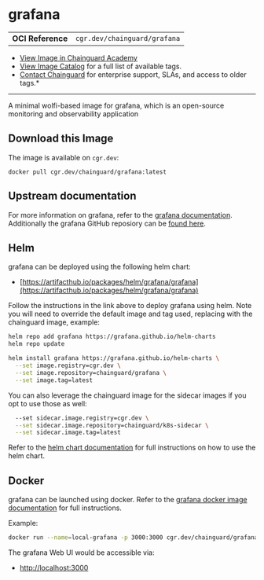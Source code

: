 <!--monopod:start-->
# grafana
| | |
| - | - |
| **OCI Reference** | `cgr.dev/chainguard/grafana` |


* [View Image in Chainguard Academy](https://edu.chainguard.dev/chainguard/chainguard-images/reference/grafana/overview/)
* [View Image Catalog](https://console.enforce.dev/images/catalog) for a full list of available tags.
* [Contact Chainguard](https://www.chainguard.dev/chainguard-images) for enterprise support, SLAs, and access to older tags.*

---
<!--monopod:end-->

<!--overview:start-->
A minimal wolfi-based image for grafana, which is an open-source monitoring and observability application
<!--overview:end-->

<!--getting:start-->
## Download this Image
The image is available on `cgr.dev`:

```
docker pull cgr.dev/chainguard/grafana:latest
```
<!--getting:end-->

<!--body:start-->
## Upstream documentation
For more information on grafana, refer to the [grafana documentation](https://grafana.com/docs/).
Additionally the grafana GitHub reposiory can be [found here](https://github.com/grafana/grafana).

## Helm
grafana can be deployed using the following helm chart:
- [https://artifacthub.io/packages/helm/grafana/grafana](https://artifacthub.io/packages/helm/grafana/grafana)

Follow the instructions in the link above to deploy grafana using helm. Note you
will need to override the default image and tag used, replacing with the
chainguard image, example:

```bash
helm repo add grafana https://grafana.github.io/helm-charts
helm repo update

helm install grafana https://grafana.github.io/helm-charts \
  --set image.registry=cgr.dev \
  --set image.repository=chainguard/grafana \
  --set image.tag=latest
```

You can also leverage the chainguard image for the sidecar images if you opt to use those as well:

```bash
  --set sidecar.image.registry=cgr.dev \
  --set sidecar.image.repository=chainguard/k8s-sidecar \
  --set sidecar.image.tag=latest
```

Refer to the [helm chart documentation](https://artifacthub.io/packages/helm/grafana/grafana)
for full instructions on how to use the helm chart.

## Docker
grafana can be launched using docker. Refer to the
[grafana docker image documentation](https://grafana.com/docs/grafana/latest/setup-grafana/installation/docker)
for full instructions.

Example:

```bash
docker run --name=local-grafana -p 3000:3000 cgr.dev/chainguard/grafana:latest
```

The grafana Web UI would be accessible via:
- [http://localhost:3000](http://localhost:3000)
<!--body:end-->
